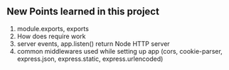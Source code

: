 ## New Points learned in this project
1. module.exports, exports
2. How does require work
3. server events, app.listen() return Node HTTP server
4. common middlewares used while setting up app (cors, cookie-parser, express.json, express.static, express.urlencoded)
